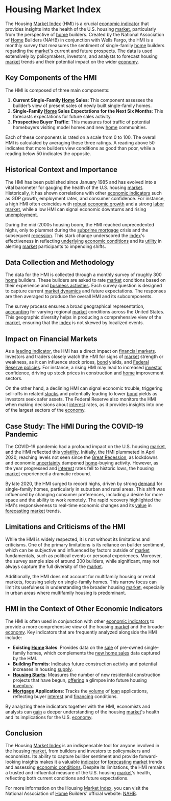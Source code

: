 # Housing Market Index

The Housing [Market Index](../m/market_index.md) (HMI) is a crucial [economic indicator](../e/economic_indicator.md) that provides insights into the health of the U.S. housing [market](../m/market.md), particularly from the perspective of [home](../h/home.md) builders. Created by the National Association of [Home](../h/home.md) Builders (NAHB) in conjunction with Wells Fargo, the HMI is a monthly survey that measures the sentiment of single-family [home](../h/home.md) builders regarding the [market](../m/market.md)'s current and future prospects. The data is used extensively by policymakers, investors, and analysts to forecast housing [market](../m/market.md) trends and their potential impact on the wider [economy](../e/economy.md).

## Key Components of the HMI

The HMI is composed of three main components:
1. **Current Single-Family [Home](../h/home.md) Sales**: This component assesses the builder’s view of present sales of newly built single-family homes.
2. **Single-Family [Home](../h/home.md) Sales Expectations for the Next Six Months**: This forecasts expectations for future sales activity.
3. **Prospective Buyer Traffic**: This measures foot traffic of potential homebuyers visiting model homes and new [home](../h/home.md) communities.

Each of these components is rated on a scale from 0 to 100. The overall HMI is calculated by averaging these three ratings. A reading above 50 indicates that more builders view conditions as good than poor, while a reading below 50 indicates the opposite.

## Historical Context and Importance

The HMI has been published since January 1985 and has evolved into a vital barometer for gauging the health of the U.S. housing [market](../m/market.md). Historically, it has shown correlations with other [economic indicators](../e/economic_indicators.md) such as GDP growth, employment rates, and consumer confidence. For instance, a high HMI often coincides with [robust](../r/robust.md) [economic growth](../e/economic_growth.md) and a strong [labor market](../l/labor_market.md), while a low HMI can signal economic downturns and rising [unemployment](../u/unemployment.md).

During the mid-2000s housing boom, the HMI reached unprecedented highs, only to plummet during the [subprime mortgage](../s/subprime_mortgage.md) crisis and the subsequent [recession](../r/recession.md). This stark change underscored the [index](../i/index_instrument.md)'s effectiveness in reflecting [underlying](../u/underlying.md) [economic conditions](../e/economic_conditions.md) and its [utility](../u/utility.md) in alerting [market](../m/market.md) participants to impending shifts.

## Data Collection and Methodology

The data for the HMI is collected through a monthly survey of roughly 300 [home](../h/home.md) builders. These builders are asked to rate [market](../m/market.md) conditions based on their experience and [business activities](../b/business_activities.md). Each survey question is designed to capture current [market dynamics](../m/market_dynamics.md) and future expectations. The responses are then averaged to produce the overall HMI and its subcomponents.

The survey process ensures a broad geographical representation, [accounting](../a/accounting.md) for varying regional [market](../m/market.md) conditions across the United States. This geographic diversity helps in producing a comprehensive view of the [market](../m/market.md), ensuring that the [index](../i/index_instrument.md) is not skewed by localized events.

## Impact on Financial Markets

As a [leading indicator](../l/leading_indicator.md), the HMI has a direct impact on [financial markets](../f/financial_market.md). Investors and traders closely watch the HMI for signs of [market](../m/market.md) strength or weakness, as it can influence stock prices, [bond](../b/bond.md) yields, and [Federal Reserve policies](../f/federal_reserve_policies.md). For instance, a rising HMI may lead to increased [investor](../i/investor.md) confidence, driving up stock prices in construction and [home](../h/home.md) improvement sectors.

On the other hand, a declining HMI can signal economic trouble, triggering sell-offs in related [stocks](../s/stock.md) and potentially leading to lower [bond](../b/bond.md) yields as investors seek safer assets. The Federal Reserve also monitors the HMI when making decisions about [interest](../i/interest.md) rates, as it provides insights into one of the largest sectors of the [economy](../e/economy.md).

## Case Study: The HMI During the COVID-19 Pandemic

The COVID-19 pandemic had a profound impact on the U.S. housing [market](../m/market.md), and the HMI reflected this [volatility](../v/volatility.md). Initially, the HMI plummeted in April 2020, reaching levels not seen since the [Great Recession](../g/great_recession.md), as lockdowns and economic [uncertainty](../u/uncertainty_in_trading.md) dampened [home](../h/home.md)-buying activity. However, as the year progressed and [interest](../i/interest.md) rates fell to historic lows, the housing [market](../m/market.md) experienced a dramatic rebound.

By late 2020, the HMI surged to record highs, driven by strong [demand](../d/demand.md) for single-family homes, particularly in suburban and rural areas. This shift was influenced by changing consumer preferences, including a desire for more space and the ability to work remotely. The rapid recovery highlighted the HMI's responsiveness to real-time economic changes and its [value](../v/value.md) in [forecasting](../f/forecasting.md) [market](../m/market.md) trends.

## Limitations and Criticisms of the HMI

While the HMI is widely respected, it is not without its limitations and criticisms. One of the primary limitations is its reliance on builder sentiment, which can be subjective and influenced by factors outside of [market](../m/market.md) fundamentals, such as political events or personal experiences. Moreover, the survey sample size of around 300 builders, while significant, may not always capture the full diversity of the [market](../m/market.md).

Additionally, the HMI does not account for multifamily housing or rental markets, focusing solely on single-family homes. This narrow focus can limit its usefulness in understanding the broader housing [market](../m/market.md), especially in urban areas where multifamily housing is predominant.

## HMI in the Context of Other Economic Indicators

The HMI is often used in conjunction with other [economic indicators](../e/economic_indicators.md) to provide a more comprehensive view of the housing [market](../m/market.md) and the broader [economy](../e/economy.md). Key indicators that are frequently analyzed alongside the HMI include:
- **Existing [Home](../h/home.md) Sales**: Provides data on the [sale](../s/sale.md) of pre-owned single-family homes, which complements the [new home sales](../n/new_home_sales.md) data captured by the HMI.
- **Building Permits**: Indicates future construction activity and potential increases in housing [supply](../s/supply.md).
- **[Housing Starts](../h/housing_starts.md)**: Measures the number of new residential construction projects that have begun, [offering](../o/offering.md) a glimpse into future housing [inventory](../i/inventory.md).
- **[Mortgage](../m/mortgage.md) Applications**: Tracks the [volume](../v/volume.md) of [loan](../l/loan.md) applications, reflecting buyer [interest](../i/interest.md) and [financing](../f/financing.md) conditions.

By analyzing these indicators together with the HMI, economists and analysts can [gain](../g/gain.md) a deeper understanding of the housing [market](../m/market.md)'s health and its implications for the U.S. [economy](../e/economy.md).

## Conclusion

The Housing [Market Index](../m/market_index.md) is an indispensable tool for anyone involved in the housing [market](../m/market.md), from builders and investors to policymakers and economists. Its ability to capture builder sentiment and provide forward-looking insights makes it a valuable [indicator](../i/indicator.md) for [forecasting](../f/forecasting.md) [market](../m/market.md) trends and assessing [economic conditions](../e/economic_conditions.md). Despite its limitations, the HMI remains a trusted and influential measure of the U.S. housing [market](../m/market.md)'s health, reflecting both current conditions and future expectations.

For more information on the Housing [Market Index](../m/market_index.md), you can visit the National Association of [Home](../h/home.md) Builders' official website: [NAHB](https://www.nahb.org).